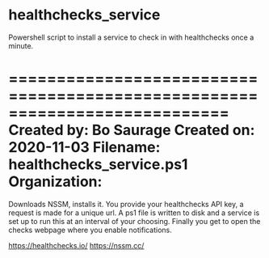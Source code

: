 # healthchecks_service

Powershell script to install a service to check in with healthchecks once a minute.

===========================================================================
Created by:    Bo Saurage
Created on:    2020-11-03
Filename:      healthchecks_service.ps1
Organization:  
===========================================================================
Downloads NSSM, installs it. You provide your healthchecks API key, a request is made for a unique url.
A ps1 file is written to disk and a service is set up to run this at an interval of your choosing.
Finally you get to open the checks webpage where you enable notifications.

https://healthchecks.io/
https://nssm.cc/
